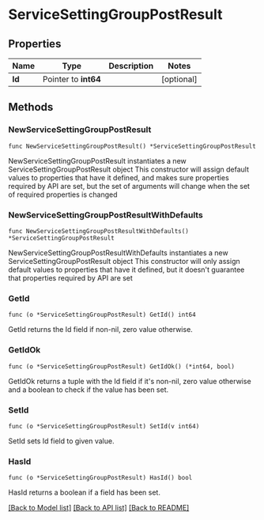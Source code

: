 # ServiceSettingGroupPostResult

## Properties

Name | Type | Description | Notes
------------ | ------------- | ------------- | -------------
**Id** | Pointer to **int64** |  | [optional] 

## Methods

### NewServiceSettingGroupPostResult

`func NewServiceSettingGroupPostResult() *ServiceSettingGroupPostResult`

NewServiceSettingGroupPostResult instantiates a new ServiceSettingGroupPostResult object
This constructor will assign default values to properties that have it defined,
and makes sure properties required by API are set, but the set of arguments
will change when the set of required properties is changed

### NewServiceSettingGroupPostResultWithDefaults

`func NewServiceSettingGroupPostResultWithDefaults() *ServiceSettingGroupPostResult`

NewServiceSettingGroupPostResultWithDefaults instantiates a new ServiceSettingGroupPostResult object
This constructor will only assign default values to properties that have it defined,
but it doesn't guarantee that properties required by API are set

### GetId

`func (o *ServiceSettingGroupPostResult) GetId() int64`

GetId returns the Id field if non-nil, zero value otherwise.

### GetIdOk

`func (o *ServiceSettingGroupPostResult) GetIdOk() (*int64, bool)`

GetIdOk returns a tuple with the Id field if it's non-nil, zero value otherwise
and a boolean to check if the value has been set.

### SetId

`func (o *ServiceSettingGroupPostResult) SetId(v int64)`

SetId sets Id field to given value.

### HasId

`func (o *ServiceSettingGroupPostResult) HasId() bool`

HasId returns a boolean if a field has been set.


[[Back to Model list]](../README.md#documentation-for-models) [[Back to API list]](../README.md#documentation-for-api-endpoints) [[Back to README]](../README.md)


